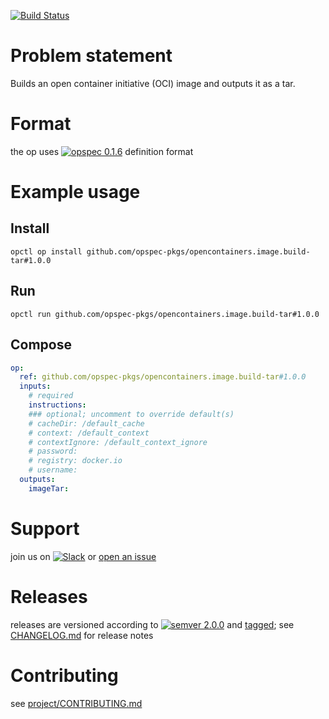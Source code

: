 [![Build Status](https://travis-ci.org/opspec-pkgs/opencontainers.image.build-tar.svg?branch=master)](https://travis-ci.org/opspec-pkgs/opencontainers.image.build-tar)

# Problem statement

Builds an open container initiative (OCI) image and outputs it as a tar.

# Format

the op uses [![opspec 0.1.6](https://img.shields.io/badge/opspec-0.1.6-brightgreen.svg?colorA=6b6b6b&colorB=fc16be)](https://opspec.io/0.1.6) definition format

# Example usage

## Install

```shell
opctl op install github.com/opspec-pkgs/opencontainers.image.build-tar#1.0.0
```

## Run

```
opctl run github.com/opspec-pkgs/opencontainers.image.build-tar#1.0.0
```

## Compose

```yaml
op:
  ref: github.com/opspec-pkgs/opencontainers.image.build-tar#1.0.0
  inputs:
    # required
    instructions:
    ### optional; uncomment to override default(s)
    # cacheDir: /default_cache
    # context: /default_context
    # contextIgnore: /default_context_ignore
    # password:  
    # registry: docker.io
    # username:  
  outputs:
    imageTar:
```

# Support

join us on
[![Slack](https://opctl-slackin.herokuapp.com/badge.svg)](https://opctl-slackin.herokuapp.com/)
or
[open an issue](https://github.com/opspec-pkgs/opencontainers.image.build-tar/issues)

# Releases

releases are versioned according to
[![semver 2.0.0](https://img.shields.io/badge/semver-2.0.0-brightgreen.svg)](http://semver.org/spec/v2.0.0.html)
and [tagged](https://git-scm.com/book/en/v2/Git-Basics-Tagging); see
[CHANGELOG.md](CHANGELOG.md) for release notes

# Contributing

see
[project/CONTRIBUTING.md](https://github.com/opspec-pkgs/project/blob/master/CONTRIBUTING.md)
